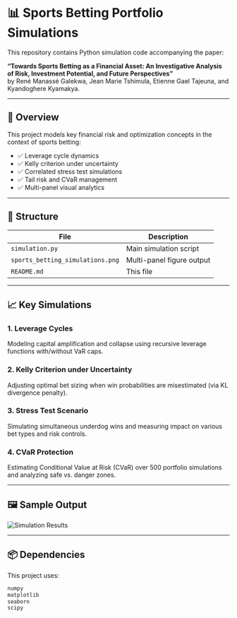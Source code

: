 # 📊 Sports Betting Portfolio Simulations

This repository contains Python simulation code accompanying the paper:

**“Towards Sports Betting as a Financial Asset: An Investigative Analysis of Risk, Investment Potential, and Future Perspectives”**  
by René Manassé Galekwa, Jean Marie Tshimula, Etienne Gael Tajeuna, and Kyandoghere Kyamakya.

---

## 🚀 Overview

This project models key financial risk and optimization concepts in the context of sports betting:

- ✅ Leverage cycle dynamics
- ✅ Kelly criterion under uncertainty
- ✅ Correlated stress test simulations
- ✅ Tail risk and CVaR management
- ✅ Multi-panel visual analytics

---

## 📂 Structure

| File | Description |
|------|-------------|
| `simulation.py` | Main simulation script |
| `sports_betting_simulations.png` | Multi-panel figure output |
| `README.md` | This file |

---

## 📈 Key Simulations

### 1. Leverage Cycles  
Modeling capital amplification and collapse using recursive leverage functions with/without VaR caps.

### 2. Kelly Criterion under Uncertainty  
Adjusting optimal bet sizing when win probabilities are misestimated (via KL divergence penalty).

### 3. Stress Test Scenario  
Simulating simultaneous underdog wins and measuring impact on various bet types and risk controls.

### 4. CVaR Protection  
Estimating Conditional Value at Risk (CVaR) over 500 portfolio simulations and analyzing safe vs. danger zones.

---

## 🖼️ Sample Output

![Simulation Results](sports_betting_simulations.png)

---

## 📦 Dependencies

This project uses:

```bash
numpy
matplotlib
seaborn
scipy
